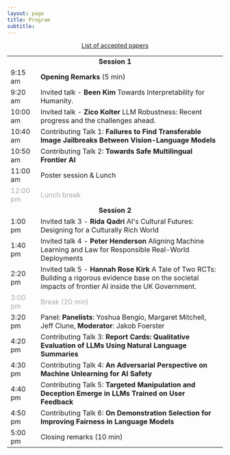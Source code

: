 ```yaml
---
layout: page
title: Program
subtitle: 
---
```

<div align="center">
<a href="https://openreview.net/group?id=NeurIPS.cc/2024/Workshop/SoLaR#tab-accept-spotlight">List of accepted papers</a>
</div>
<table style='margin-bottom:10pt;margin-left:auto;margin-right:auto;'>
  <tr>
    <td colspan="2" style="text-align: center;"><b>Session 1</b></td>
  </tr>
  <tr>
    <td>9:15 am</td>
    <td><b>Opening Remarks</b> (5 min)</td>
  </tr>
  <tr>
    <td>9:20 am</td>
    <td>Invited talk - <b>Been Kim</b> Towards Interpretability for Humanity.</td>
  </tr>
  <tr>
    <td>10:00 am</td>
    <td>Invited talk - <b>Zico Kolter</b> LLM Robustness: Recent progress and the challenges ahead.</td>
  </tr>
  <tr>
    <td>10:40 am</td>
    <td>Contributing Talk 1: <b>Failures to Find Transferable Image Jailbreaks Between Vision-Language Models</td>
  </tr>
  <tr>
    <td>10:50 am</td>
    <td>Contributing Talk 2: <b>Towards Safe Multilingual Frontier AI</b></td>
  </tr>
  <tr>
    <td>11:00 am</td>
    <td> Poster session & Lunch </td>
  </tr>
  <tr style='color:darkgray;'>
    <td>12:00 pm</td>
    <td>Lunch break</td>
  </tr>
  
  <tr>
    <td colspan="2" style="text-align: center;"><b>Session 2</b></td>
  </tr>
  <tr>
    <td>1:00 pm</td>
    <td>Invited talk 3 - <b>Rida Qadri</b> AI's Cultural Futures: Designing for a Culturally Rich World</td>
  </tr>
  <tr>
    <td>1:40 pm</td>
    <td>Invited talk 4 - <b>Peter Henderson</b> Aligning Machine Learning and Law for Responsible Real-World Deployments</td>
  </tr>
    <tr>
    <td>2:20 pm</td>
    <td>Invited talk 5 - <b>Hannah Rose Kirk</b> A Tale of Two RCTs: ​ Building a rigorous evidence base on the societal impacts of frontier AI inside the UK Government. </td>
  </tr>
    <tr style='color:darkgray;'>
    <td>3:00 pm</td>
    <td>Break (20 min)</td>
  </tr>
  <tr>
    <td>3:20 pm</td>
    <td>Panel: <b>Panelists</b>: Yoshua Bengio, Margaret Mitchell, Jeff Clune, <b>Moderator</b>: Jakob Foerster</td>
  </tr>
  <tr>
    <td>4:20 pm</td>
    <td>Contributing Talk 3: <b>Report Cards: Qualitative Evaluation of LLMs Using Natural Language Summaries</b></td>
  </tr>
  <tr>
    <td>4:30 pm</td>
    <td>Contributing Talk 4: <b>An Adversarial Perspective on Machine Unlearning for AI Safety</b></td>
  </tr>
  <tr>
    <td>4:40 pm</td>
    <td>Contributing Talk 5: <b>Targeted Manipulation and Deception Emerge in LLMs Trained on User Feedback</b></td>
  </tr>
  <tr>
    <td>4:50 pm</td>
    <td>Contributing Talk 6: <b>On Demonstration Selection for Improving Fairness in Language Models</b></td>
  </tr>
  <tr>
    <td>5:00 pm</td>
    <td>Closing remarks (10 min)</td>
  </tr>
</table>

<!-- </div> -->
